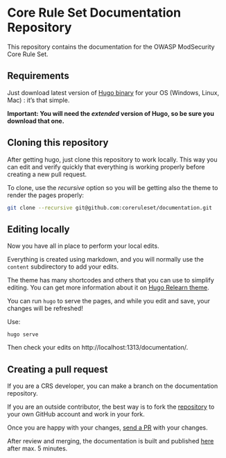 # Core Rule Set Documentation Repository

This repository contains the documentation for the OWASP ModSecurity Core Rule Set.

## Requirements

Just download latest version of [Hugo binary](https://gohugo.io/getting-started/installing/) for your OS (Windows, Linux, Mac) : it’s that simple. 

**Important: You will need the _extended_ version of Hugo, so be sure you download that one.**

## Cloning this repository

After getting hugo, just clone this repository to work locally. This way you can edit and verify quickly that everything is working properly before creating a new pull request.

To clone, use the *recursive* option so you will be getting also the theme to render the pages properly:

```bash
git clone --recursive git@github.com:coreruleset/documentation.git
```

## Editing locally

Now you have all in place to perform your local edits.

Everything is created using markdown, and you will normally use the `content` subdirectory to add your edits.

The theme has many shortcodes and others that you can use to simplify editing. You can get more information about it on [Hugo Relearn theme](https://themes.gohugo.io/themes/hugo-theme-relearn/).

You can run `hugo` to serve the pages, and while you edit and save, your changes will be refreshed!

Use:
```
hugo serve
```

Then check your edits on http://localhost:1313/documentation/.

## Creating a pull request

If you are a CRS developer, you can make a branch on the documentation repository.

If you are an outside contributor, the best way is to fork the [repository](https://github.com/coreruleset/documentation/) to your own GitHub account and work in your fork.

Once you are happy with your changes, [send a PR](https://github.com/coreruleset/documentation/pulls) with your changes.

After review and merging, the documentation is built and published [here](https://coreruleset.org/docs/) after max. 5 minutes.
